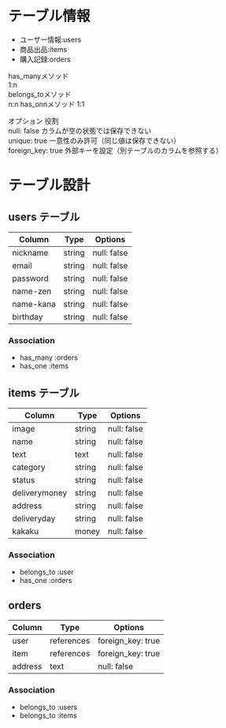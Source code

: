 # テーブル情報

- ユーザー情報:users  
- 商品出品:items   
- 購入記録:orders  


has_manyメソッド  
1:n  
belongs_toメソッド  
n:n
has_onnメソッド
1:1

オプション	役割  
null: false	カラムが空の状態では保存できない  
unique: true	一意性のみ許可（同じ値は保存できない）  
foreign_key: true	外部キーを設定（別テーブルのカラムを参照する）  

# テーブル設計

## users テーブル
| Column   | Type   | Options     |
| -------- | ------ | ----------- |
| nickname | string | null: false |
| email    | string | null: false |
| password | string | null: false |
| name-zen | string | null: false |
| name-kana | string | null: false |
| birthday | string | null: false |

### Association

- has_many :orders
- has_one :items

## items テーブル
| Column | Type   | Options     |
| ------ | ------ | ----------- |
| image  | string | null: false |
| name   | string | null: false |
| text   | text | null: false |
| category | string | null: false |
| status | string | null: false |
| deliverymoney | string | null: false |
| address | string | null: false |
| deliveryday | string | null: false |
| kakaku | money | null: false |

### Association
 - belongs_to :user
 - has_one :orders

## orders
| Column | Type   | Options     |
| ------ | ------ | ----------- |
| user   | references | foreign_key: true	 |
| item | references | foreign_key: true	 |
| address   | text | null: false |

### Association

- belongs_to :users
- belongs_to :items